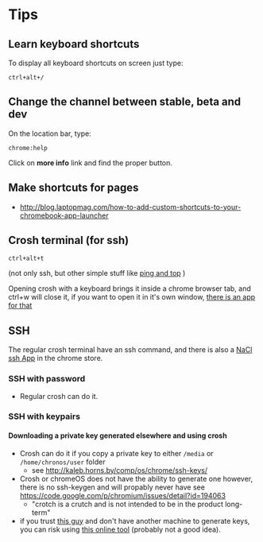 Tips
====

Learn keyboard shortcuts
------------------------

To display all keyboard shortcuts on screen just type:

    ctrl+alt+/

Change the channel between stable, beta and dev
-----------------------------------------------

On the location bar, type:

    chrome:help

Click on **more info** link and find the proper button.

Make shortcuts for pages
------------------------

- http://blog.laptopmag.com/how-to-add-custom-shortcuts-to-your-chromebook-app-launcher

Crosh terminal (for ssh)
------------------------

    ctrl+alt+t

(not only ssh, but other simple stuff like [ping and top][croshcommands] )

Opening crosh with a keyboard brings it inside a chrome browser tab, and ctrl+w will close it, if you want to open it in it's own window, [there is an app for that][croshwindow]

SSH
---

The regular crosh terminal have an ssh command, and there is also a [NaCl ssh App][secureshell] in the chrome store.

### SSH with password

 - Regular crosh can do it.

### SSH with keypairs

#### Downloading a private key generated elsewhere and using crosh
 - Crosh can do it if you copy a private key to either ```/media``` or ```/home/chronos/user``` folder
    - see http://kaleb.horns.by/comp/os/chrome/ssh-keys/
 - Crosh or chromeOS does not have the ability to generate one however, there is no ssh-keygen and will propably never have see https://code.google.com/p/chromium/issues/detail?id=194063
    - "crotch is a crutch and is not intended to be in the product long-term"
 - if you trust [this guy][travis] and don't have another machine to generate keys, you can risk using [this online tool][onlinekeygen] (probably not a good idea).

[travis]: http://travistidwell.com/blog/2013/09/06/an-online-rsa-public-and-private-key-generator/
[croshcommands]: http://www.howtogeek.com/170648/10-commands-included-in-chrome-oss-hidden-crosh-shell/
[croshwindow]: https://chrome.google.com/webstore/detail/crosh-window/nhbmpbdladcchdhkemlojfjdknjadhmh?hl=en
[onlinekeygen]: http://travistidwell.com/jsencrypt/demo/
[secureshell]: https://chrome.google.com/webstore/detail/secure-s